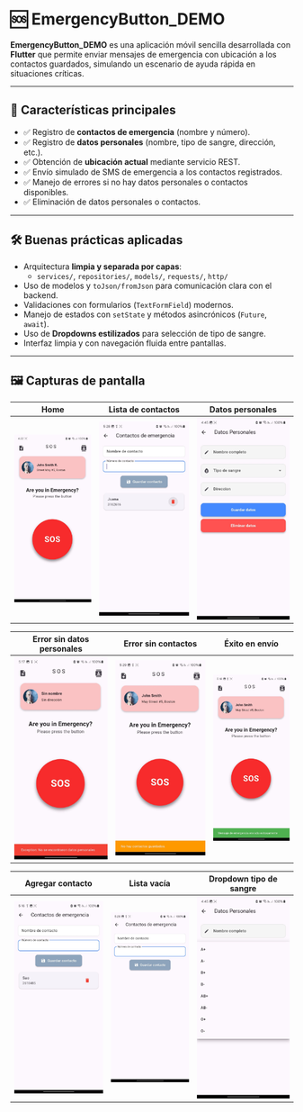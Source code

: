 # 🆘 EmergencyButton_DEMO

**EmergencyButton_DEMO** es una aplicación móvil sencilla desarrollada con **Flutter** que permite enviar mensajes de emergencia con ubicación a los contactos guardados, simulando un escenario de ayuda rápida en situaciones críticas.

---

## 🚀 Características principales

- ✅ Registro de **contactos de emergencia** (nombre y número).
- ✅ Registro de **datos personales** (nombre, tipo de sangre, dirección, etc.).
- ✅ Obtención de **ubicación actual** mediante servicio REST.
- ✅ Envío simulado de SMS de emergencia a los contactos registrados.
- ✅ Manejo de errores si no hay datos personales o contactos disponibles.
- ✅ Eliminación de datos personales o contactos.

---

## 🛠️ Buenas prácticas aplicadas

- Arquitectura **limpia y separada por capas**:
  - `services/`, `repositories/`, `models/`, `requests/`, `http/`
- Uso de modelos y `toJson/fromJson` para comunicación clara con el backend.
- Validaciones con formularios (`TextFormField`) modernos.
- Manejo de estados con `setState` y métodos asincrónicos (`Future`, `await`).
- Uso de **Dropdowns estilizados** para selección de tipo de sangre.
- Interfaz limpia y con navegación fluida entre pantallas.

---

## 🖼️ Capturas de pantalla

| Home | Lista de contactos | Datos personales |
|------|--------------------|------------------|
| ![](docs/home.jpeg) | ![](docs/listOfContactExample.jpeg) | ![](docs/datosPersonalesScreen.jpeg) |

| Error sin datos personales | Error sin contactos | Éxito en envío |
|----------------------------|---------------------|----------------|
| ![](docs/ErrorNoDatosPersonales.jpeg) | ![](docs/errorNoContactos.jpeg) | ![](docs/exitoDeEnvio.jpeg) |

| Agregar contacto | Lista vacía | Dropdown tipo de sangre |
|------------------|-------------|--------------------------|
| ![](docs/addContactScreen.jpeg) | ![](docs/listaVaciaContactosEjemplo.jpeg) | ![](docs/tipoDeSangreDatosPersonales.jpeg) |
